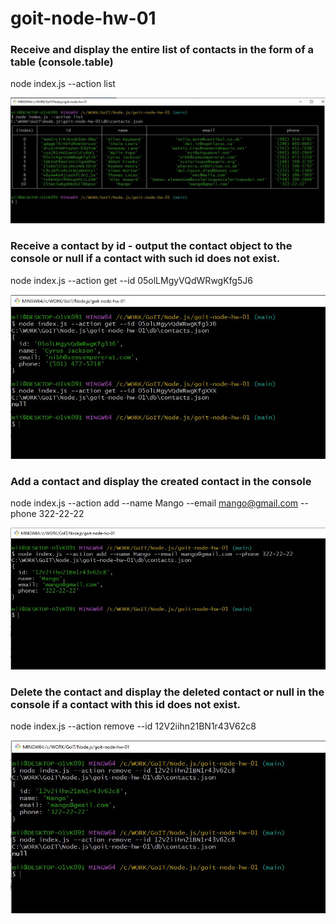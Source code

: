 # goit-node-hw-01

### Receive and display the entire list of contacts in the form of a table (console.table)
node index.js --action list  

![Screenshoot-1](./resources/screen1.JPG)
### Receive a contact by id - output the contact object to the console or null if a contact with such id does not exist.
node index.js --action get --id 05olLMgyVQdWRwgKfg5J6  

![Screenshoot-2](./resources/screen2.JPG)
### Add a contact and display the created contact in the console
node index.js --action add --name Mango --email mango@gmail.com --phone 322-22-22  

![Screenshoot-3](./resources/screen3.JPG)
### Delete the contact and display the deleted contact or null in the console if a contact with this id does not exist.
node index.js --action remove --id 12V2iihn21BN1r43V62c8  

![Screenshoot-3](./resources/screen4.JPG)


